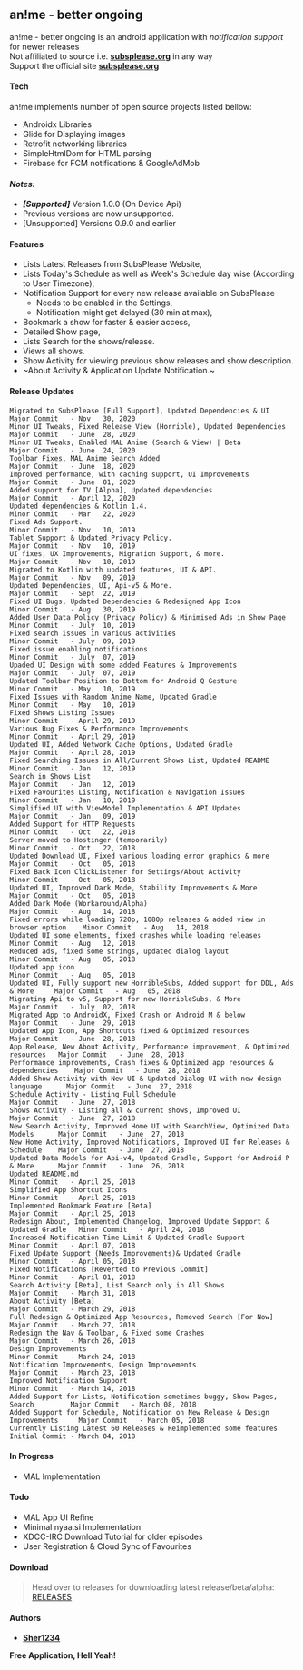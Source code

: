 ## an!me - better ongoing
an!me - better ongoing is an android application with *notification support* for newer releases <br />
Not affiliated to source i.e. **[subsplease.org](https://subsplease.org)** in any way <br />
Support the official site **[subsplease.org](https://subsplease.org)**

#### Tech
an!me implements number of open source projects listed bellow:
- Androidx Libraries
- Glide for Displaying images
- Retrofit networking libraries
- SimpleHtmlDom for HTML parsing
- Firebase for FCM notifications & GoogleAdMob

#### *Notes:*
- ***[Supported]*** Version 1.0.0 (On Device Api)
- Previous versions are now unsupported.
- [Unsupported] Versions 0.9.0 and earlier


#### Features
 * Lists Latest Releases from SubsPlease Website,
 * Lists Today's Schedule as well as Week's Schedule day wise (According to User Timezone),
 * Notification Support for every new release available on SubsPlease
   - Needs to be enabled in the Settings,
   - Notification might get delayed (30 min at max),
 * Bookmark a show for faster & easier access,
 * Detailed Show page,
 * Lists Search for the shows/release.
 * Views all shows.
 * Show Activity for viewing previous show releases and show description.
 * ~About Activity & Application Update Notification.~

#### Release Updates
```
Migrated to SubsPlease [Full Support], Updated Dependencies & UI                  Major Commit   - Nov   30, 2020
Minor UI Tweaks, Fixed Release View (Horrible), Updated Dependencies              Major Commit   - June  28, 2020
Minor UI Tweaks, Enabled MAL Anime (Search & View) | Beta                         Major Commit   - June  24, 2020
Toolbar Fixes, MAL Anime Search Added                                             Major Commit   - June  18, 2020
Improved performance, with caching support, UI Improvements                       Major Commit   - June  01, 2020
Added support for TV [Alpha], Updated dependencies                                Major Commit   - April 12, 2020
Updated dependencies & Kotlin 1.4.                                                Minor Commit   - Mar   22, 2020
Fixed Ads Support.                                                                Minor Commit   - Nov   10, 2019
Tablet Support & Updated Privacy Policy.                                          Major Commit   - Nov   10, 2019
UI fixes, UX Improvements, Migration Support, & more.                             Major Commit   - Nov   10, 2019
Migrated to Kotlin with updated features, UI & API.                               Major Commit   - Nov   09, 2019
Updated Dependencies, UI, Api-v5 & More.                                          Major Commit   - Sept  22, 2019
Fixed UI Bugs, Updated Dependencies & Redesigned App Icon                         Minor Commit   - Aug   30, 2019
Added User Data Policy (Privacy Policy) & Minimised Ads in Show Page              Minor Commit   - July  10, 2019
Fixed search issues in various activities                                         Minor Commit   - July  09, 2019
Fixed issue enabling notifications                                                Minor Commit   - July  07, 2019
Upaded UI Design with some added Features & Improvements                          Major Commit   - July  07, 2019
Updated Toolbar Position to Bottom for Android Q Gesture                          Minor Commit   - May   10, 2019
Fixed Issues with Random Anime Name, Updated Gradle                               Minor Commit   - May   10, 2019
Fixed Shows Listing Issues                                                        Minor Commit   - April 29, 2019
Various Bug Fixes & Performance Improvements                                      Minor Commit   - April 29, 2019
Updated UI, Added Network Cache Options, Updated Gradle                           Major Commit   - April 28, 2019
Fixed Searching Issues in All/Current Shows List, Updated README                  Minor Commit   - Jan   12, 2019
Search in Shows List                                                              Major Commit   - Jan   12, 2019
Fixed Favourites Listing, Notification & Navigation Issues                        Minor Commit   - Jan   10, 2019
Simplified UI with ViewModel Implementation & API Updates                         Major Commit   - Jan   09, 2019
Added Support for HTTP Requests                                                   Minor Commit   - Oct   22, 2018
Server moved to Hostinger (temporarily)                                           Minor Commit   - Oct   22, 2018
Updated Download UI, Fixed various loading error graphics & more                  Major Commit   - Oct   05, 2018
Fixed Back Icon ClickListener for Settings/About Activity                         Minor Commit   - Oct   05, 2018
Updated UI, Improved Dark Mode, Stability Improvements & More                     Major Commit   - Oct   05, 2018
Added Dark Mode (Workaround/Alpha)                                                Major Commit   - Aug   14, 2018
Fixed errors while loading 720p, 1080p releases & added view in browser option    Minor Commit   - Aug   14, 2018
Updated UI some elements, fixed crashes while loading releases                    Minor Commit   - Aug   12, 2018
Reduced ads, fixed some strings, updated dialog layout                            Minor Commit   - Aug   05, 2018
Updated app icon                                                                  Minor Commit   - Aug   05, 2018
Updated UI, Fully support new HorribleSubs, Added support for DDL, Ads & More     Major Commit   - Aug   05, 2018
Migrating Api to v5, Support for new HorribleSubs, & More                         Major Commit   - July  02, 2018
Migrated App to AndroidX, Fixed Crash on Android M & below                        Major Commit   - June  29, 2018
Updated App Icon, App Shortcuts fixed & Optimized resources                       Major Commit   - June  28, 2018
App Release, New About Activity, Performance improvement, & Optimized resources   Major Commit   - June  28, 2018
Performance improvements, Crash fixes & Optimized app resources & dependencies    Major Commit   - June  28, 2018
Added Show Activity with New UI & Updated Dialog UI with new design language      Major Commit   - June  27, 2018
Schedule Activity - Listing Full Schedule                                         Major Commit   - June  27, 2018
Shows Activity - Listing all & current shows, Improved UI                         Major Commit   - June  27, 2018
New Search Activity, Improved Home UI with SearchView, Optimized Data Models      Major Commit   - June  27, 2018
New Home Activity, Improved Notifications, Improved UI for Releases & Schedule    Major Commit   - June  27, 2018
Updated Data Models for Api-v4, Updated Gradle, Support for Android P & More      Major Commit   - June  26, 2018
Updated README.md                                                                 Minor Commit   - April 25, 2018
Simplified App Shortcut Icons                                                     Minor Commit   - April 25, 2018
Implemented Bookmark Feature [Beta]                                               Major Commit   - April 25, 2018
Redesign About, Implemented Changelog, Improved Update Support & Updated Gradle   Minor Commit   - April 24, 2018
Increased Notification Time Limit & Updated Gradle Support                        Minor Commit   - April 07, 2018
Fixed Update Support (Needs Improvements)& Updated Gradle                         Minor Commit   - April 05, 2018
Fixed Notifications [Reverted to Previous Commit]                                 Minor Commit   - April 01, 2018
Search Activity [Beta], List Search only in All Shows                             Major Commit   - March 31, 2018
About Activity [Beta]                                                             Major Commit   - March 29, 2018
Full Redesign & Optimized App Resources, Removed Search [For Now]                 Major Commit   - March 27, 2018
Redesign the Nav & Toolbar, & Fixed some Crashes                                  Major Commit   - March 26, 2018
Design Improvements                                                               Minor Commit   - March 24, 2018
Notification Improvements, Design Improvements                                    Major Commit   - March 23, 2018
Improved Notification Support                                                     Minor Commit   - March 14, 2018
Added Support for Lists, Notification sometimes buggy, Show Pages, Search         Major Commit   - March 08, 2018
Added Support for Schedule, Notification on New Release & Design Improvements     Major Commit   - March 05, 2018
Currently Listing Latest 60 Releases & Reimplemented some features                Initial Commit - March 04, 2018
```
#### In Progress
* MAL Implementation

#### Todo
* MAL App UI Refine
* Minimal nyaa.si Implementation
* XDCC-IRC Download Tutorial for older episodes
* User Registration & Cloud Sync of Favourites

#### Download
> Head over to releases for downloading latest release/beta/alpha: [RELEASES](https://github.com/Sher1234/HorribleSubs/releases)

#### Authors
* **[Sher1234](https://github.com/Sher1234)**

**Free Application, Hell Yeah!**